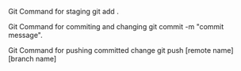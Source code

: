 
Git Command for staging
  git add .

 Git Command for commiting and changing
  git commit -m "commit message".

  Git Command for pushing committed change
   git push [remote name] [branch name]
    


